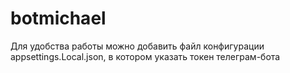 # botmichael
Для удобства работы можно добавить файл конфигурации appsettings.Local.json, в котором указать токен телеграм-бота
